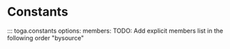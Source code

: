 # Constants

::: toga.constants
    options:
        members:
            TODO: Add explicit members list in the following order "bysource"
